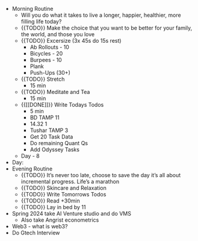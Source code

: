 - Morning Routine
    - Will you do what it takes to live a longer, happier, healthier, more filling life today?
    - {{TODO}} Make the choice that you want to be better for your family, the world, and those you love
    - {{TODO}} Excersize (3x 45s do 15s rest)
        - Ab Rollouts - 10
        - Bicycles  - 20
        - Burpees - 10
        - Plank 
        - Push-Ups (30+)
    - {{TODO}} Stretch
        - 15 min
    - {{TODO}} Meditate and Tea
        - 15 min
    - {{[[DONE]]}} Write Todays Todos
        - 5 min
        - BD TAMP 11
        - 14.32 1
        - Tushar TAMP 3
        - Get 20 Task Data
        - Do remaining Quant Qs
        - Add Odyssey Tasks
    - Day - 8
- Day:
- Evening Routine
    - {{TODO}} It’s never too late, choose to save the day it’s all about incremental progress. Life’s a marathon
    - {{TODO}} Skincare and Relaxation
    - {{TODO}} Write Tomorrows Todos
    - {{TODO}} Read +30min
    - {{TODO}} Lay in bed by 11
- Spring 2024 take AI Venture studio and do VMS
    - Also take Angrist econometrics
- Web3 - what is web3?
- Do Gtech Interview
